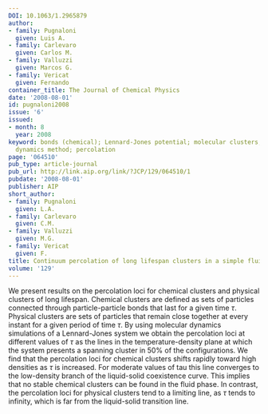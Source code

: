 ```yaml
---
DOI: 10.1063/1.2965879
author:
- family: Pugnaloni
  given: Luis A.
- family: Carlevaro
  given: Carlos M.
- family: Valluzzi
  given: Marcos G.
- family: Vericat
  given: Fernando
container_title: The Journal of Chemical Physics
date: '2008-08-01'
id: pugnaloni2008
issue: '6'
issued:
- month: 8
  year: 2008
keyword: bonds (chemical); Lennard-Jones potential; molecular clusters; molecular
  dynamics method; percolation
page: '064510'
pub_type: article-journal
pub_url: http://link.aip.org/link/?JCP/129/064510/1
pubdate: '2008-08-01'
publisher: AIP
short_author:
- family: Pugnaloni
  given: L.A.
- family: Carlevaro
  given: C.M.
- family: Valluzzi
  given: M.G.
- family: Vericat
  given: F.
title: Continuum percolation of long lifespan clusters in a simple fluid
volume: '129'
---
```

We present results on the percolation loci for chemical clusters and physical clusters of long lifespan. Chemical clusters are defined as sets of particles connected through particle-particle bonds that last for a given time $\tau$. Physical clusters are sets of particles that remain close together at every instant for a given period of time $\tau$. By using molecular dynamics simulations of a Lennard-Jones system we obtain the percolation loci at different values of $\tau$ as the lines in the temperature-density plane at which the system presents a spanning cluster in 50% of the configurations. We find that the percolation loci for chemical clusters shifts rapidly toward high densities as $\tau$ is increased. For moderate values of tau this line converges to the low-density branch of the liquid-solid coexistence curve. This implies that no stable chemical clusters can be found in the fluid phase. In contrast, the percolation loci for physical clusters tend to a limiting line, as $\tau$ tends to infinity, which is far from the liquid-solid transition line.
